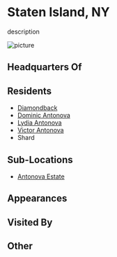 # Staten Island, NY

description

![picture](../images/image.jpg)

## Headquarters Of


## Residents
- [Diamondback](/player_characters/Diamondback.md)
- [Dominic Antonova](/npcs/Dominic_Antonova.md)
- [Lydia Antonova](/npcs/Lydia_Antonova.md)
- [Victor Antonova](/npcs/Victor_Antonova.md)
- Shard

## Sub-Locations
- [Antonova Estate](/locations/Antonova_Estate.md)

## Appearances


## Visited By


## Other